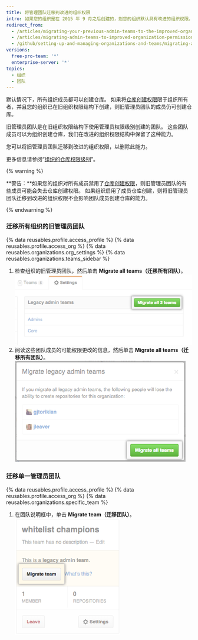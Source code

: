 ```yaml
---
title: 将管理团队迁移到改进的组织权限
intro: 如果您的组织是在 2015 年 9 月之后创建的，则您的组织默认具有改进的组织权限。 在 2015 年 9 月之前创建的组织可能需要将较旧的所有者和管理员团队迁移到改进的权限模型。 旧管理员团队的成员在其团队被迁移到改进的组织权限模型之前，自动保留创建仓库的权限。
redirect_from:
  - /articles/migrating-your-previous-admin-teams-to-the-improved-organization-permissions/
  - /articles/migrating-admin-teams-to-improved-organization-permissions
  - /github/setting-up-and-managing-organizations-and-teams/migrating-admin-teams-to-improved-organization-permissions
versions:
  free-pro-team: '*'
  enterprise-server: '*'
topics:
  - 组织
  - 团队
---
```

默认情况下，所有组织成员都可以创建仓库。 如果将[仓库创建权限](/articles/restricting-repository-creation-in-your-organization)限于组织所有者，并且您的组织已在旧组织权限结构下创建，则旧管理员团队的成员仍可创建仓库。

旧管理员团队是在旧组织权限结构下使用管理员权限级别创建的团队。 这些团队成员可以为组织创建仓库，我们在改进的组织权限结构中保留了这种能力。

您可以将旧管理员团队迁移到改进的组织权限，以删除此能力。

更多信息请参阅“[组织的仓库权限级别](/articles/repository-permission-levels-for-an-organization)”。

{% warning %}

**警告：**如果您的组织对所有成员禁用了[仓库创建权限](/articles/restricting-repository-creation-in-your-organization)，则旧管理员团队的有些成员可能会失去仓库创建权限。 如果组织启用了成员仓库创建，则将旧管理员团队迁移到改进的组织权限不会影响团队成员创建仓库的能力。

{% endwarning %}

### 迁移所有组织的旧管理员团队

{% data reusables.profile.access_profile %}
{% data reusables.profile.access_org %}
{% data reusables.organizations.org_settings %}
{% data reusables.organizations.teams_sidebar %}
1. 检查组织的旧管理员团队，然后单击 **Migrate all teams（迁移所有团队）**。 ![迁移所有团队按钮](/assets/images/help/teams/migrate-all-legacy-admin-teams.png)
1. 阅读这些团队成员的可能权限更改的信息，然后单击 **Migrate all teams（迁移所有团队）**。 ![确认迁移按钮](/assets/images/help/teams/confirm-migrate-all-legacy-admin-teams.png)

### 迁移单一管理员团队

{% data reusables.profile.access_profile %}
{% data reusables.profile.access_org %}
{% data reusables.organizations.specific_team %}
1. 在团队说明框中，单击 **Migrate team（迁移团队）**。 ![迁移团队按钮](/assets/images/help/teams/migrate-a-legacy-admin-team.png)
